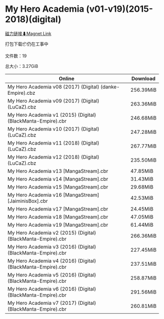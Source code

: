 # My Hero Academia (v01-v19)(2015-2018)(digital)

[磁力链接⬇Magnet Link](magnet:?xt=urn:btih:7b380702313af50f6cccf35f62bc37d23fd8b41f&dn=My%20Hero%20Academia%20%28v01-v19%29%282015-2018%29%28digital%29)

打包下载📦仍在工事中

文件数：19

总大小：3.27GiB

Online | Download
--- | ---
My Hero Academia v08 (2017) (Digital) (danke-Empire).cbz | 256.39MiB
My Hero Academia v09 (2017) (Digital) (LuCaZ).cbz | 263.36MiB
My Hero Academia v1 (2015) (Digital) (BlackManta-Empire).cbr | 246.68MiB
My Hero Academia v10 (2017) (Digital) (LuCaZ).cbz | 247.28MiB
My Hero Academia v11 (2018) (Digital) (LuCaZ).cbz | 267.77MiB
My Hero Academia v12 (2018) (Digital) (LuCaZ).cbz | 235.50MiB
My Hero Academia v13 \[MangaStream\].cbr | 47.85MiB
My Hero Academia v14 \[MangaStream\].cbr | 31.43MiB
My Hero Academia v15 \[MangaStream\].cbr | 29.68MiB
My Hero Academia v16 \[MangaStream\]\[JaiminisBox\].cbr | 42.53MiB
My Hero Academia v17 \[MangaStream\].cbr | 24.45MiB
My Hero Academia v18 \[MangaStream\].cbr | 47.05MiB
My Hero Academia v19 \[MangaStream\].cbr | 61.44MiB
My Hero Academia v2 (2015) (Digital) (BlackManta-Empire).cbr | 266.36MiB
My Hero Academia v3 (2016) (Digital) (BlackManta-Empire).cbr | 227.45MiB
My Hero Academia v4 (2016) (Digital) (BlackManta-Empire).cbr | 237.51MiB
My Hero Academia v5 (2016) (Digital) (BlackManta-Empire).cbr | 258.87MiB
My Hero Academia v6 (2016) (Digital) (BlackManta-Empire).cbr | 291.56MiB
My Hero Academia v7 (2017) (Digital) (BlackManta-Empire).cbr | 260.81MiB